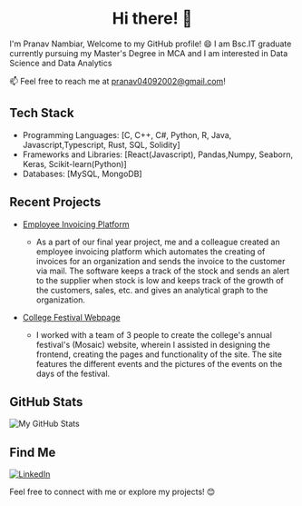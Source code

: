 <p><h1 align="center"> Hi there! 👋</h1></p>
I'm Pranav Nambiar, Welcome to my GitHub profile! 😄
I am Bsc.IT graduate currently pursuing my Master's Degree in MCA and I am interested in Data Science and Data Analytics

📫 Feel free to reach me at [pranav04092002@gmail.com](mailto:pranav04092002@gmail.com)!

## Tech Stack

- Programming Languages: [C, C++, C#, Python, R, Java, Javascript,Typescript, Rust, SQL, Solidity]
- Frameworks and Libraries: [React(Javascript), Pandas,Numpy, Seaborn, Keras, Scikit-learn(Python)]
- Databases: [MySQL, MongoDB]

## Recent Projects

- [Employee Invoicing Platform](https://employee-invoice.vercel.app/)
  - As a part of our final year project, me and a colleague created
  an employee invoicing platform which automates the creating
  of invoices for an organization and sends the invoice to the
  customer via mail. The software keeps a track of the stock
  and sends an alert to the supplier when stock is low and keeps
  track of the growth of the customers, sales, etc. and gives an
  analytical graph to the organization.

- [College Festival Webpage](https://www.festmosaic.in/)
  - I worked with a team of 3 people to create the college's
  annual festival's (Mosaic) website, wherein I assisted in designing the
  frontend, creating the pages and functionality of the site.
  The site features the different events and the pictures of the
  events on the days of the festival.

## GitHub Stats

![My GitHub Stats](https://github-readme-stats.vercel.app/api?username=PranavvNambiar&show_icons=true&theme=radical)

## Find Me

[![LinkedIn](https://img.shields.io/badge/LinkedIn-Pranav_Nambiar-blue)](https://www.linkedin.com/in/pranav-nambiar-047913231/)


Feel free to connect with me or explore my projects! 😊




<!---(https://github-readme-stats.vercel.app/api?username=PranavvNambiar)](https://github.com/PranavvNambiar/github-readme-stats) --->
<!---
PranavvNambiar/PranavvNambiar is a ✨ special ✨ repository because its `README.md` (this file) appears on your GitHub profile.
You can click the Preview link to take a look at your changes.
--->
